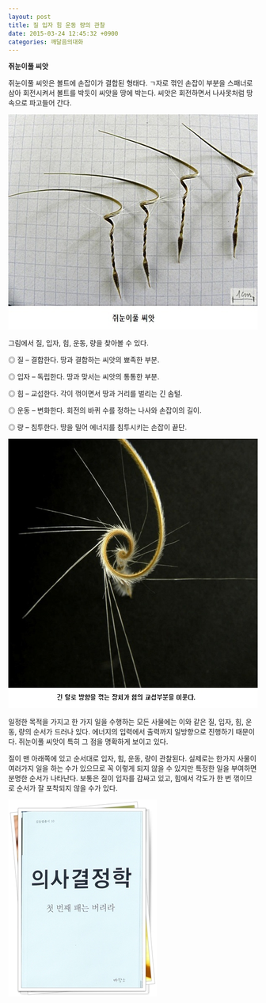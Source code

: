 ```yaml
---
layout: post
title: 질 입자 힘 운동 량의 관찰
date: 2015-03-24 12:45:32 +0900
categories: 깨달음의대화
---
```

  






**쥐눈이풀 씨앗** 

  


쥐눈이풀 씨앗은 볼트에 손잡이가 결합된 형태다. ㄱ자로 꺾인 손잡이 부분을 스패너로 삼아 회전시켜서 볼트를 박듯이 씨앗을 땅에 박는다. 씨앗은 회전하면서 나사못처럼 땅속으로 파고들어 간다. 

  





<img src="files/attach/images/198/687/575/1.jpg" alt="1.jpg" width="600" height="434" /> 

  


그림에서 질, 입자, 힘, 운동, 량을 찾아볼 수 있다. 

  


◎ 질 – 결합한다. 땅과 결합하는 씨앗의 뾰족한 부분.   
      
◎ 입자 – 독립한다. 땅과 맞서는 씨앗의 통통한 부분.   
      
◎ 힘 – 교섭한다. 각이 꺾이면서 땅과 거리를 벌리는 긴 솜털.   
      
◎ 운동 – 변화한다. 회전의 바퀴 수를 정하는 나사와 손잡이의 길이.   
      
◎ 량 – 침투한다. 땅을 밀어 에너지를 침투시키는 손잡이 끝단. 

  





<img src="files/attach/images/198/687/575/2.jpg" alt="2.jpg" width="600" height="544" /> 

  


일정한 목적을 가지고 한 가지 일을 수행하는 모든 사물에는 이와 같은 질, 입자, 힘, 운동, 량의 순서가 드러나 있다. 에너지의 입력에서 출력까지 일방향으로 진행하기 때문이다. 쥐눈이풀 씨앗이 특히 그 점을 명확하게 보이고 있다. 

  


질이 맨 아래쪽에 있고 순서대로 입자, 힘, 운동, 량이 관찰된다. 실제로는 한가지 사물이 여러가지 일을 하는 수가 있으므로 꼭 이렇게 되지 않을 수 있지만 특정한 일을 부여하면 분명한 순서가 나타난다. 보통은 질이 입자를 감싸고 있고, 힘에서 각도가 한 번 꺾이므로 순서가 잘 포착되지 않을 수가 있다. 

  



 <img src="files/attach/images/198/687/575/111.JPG" alt="111.JPG" width="300" height="397" />